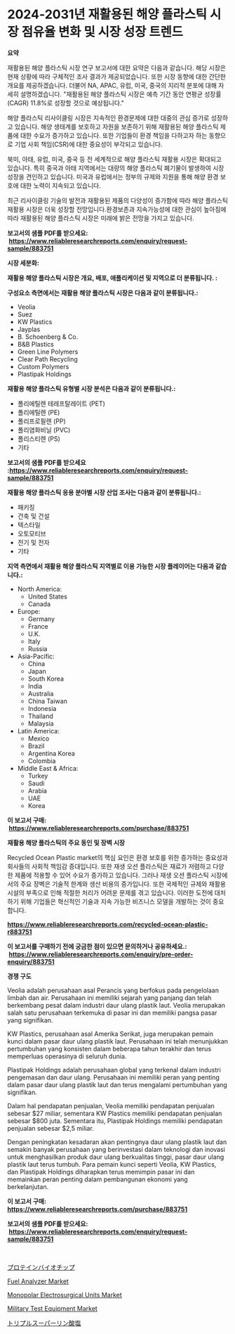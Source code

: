 <p><h1>2024-2031년 재활용된 해양 플라스틱 시장 점유율 변화 및 시장 성장 트렌드</h1></p><p><strong>요약</strong></p>
<p><p>재활용된 해양 플라스틱 시장 연구 보고서에 대한 요약은 다음과 같습니다. 해당 시장은 현재 상황에 따라 구체적인 조사 결과가 제공되었습니다. 또한 시장 동향에 대한 간단한 개요를 제공하겠습니다. 더불어 NA, APAC, 유럽, 미국, 중국의 지리적 분포에 대해 자세히 설명하겠습니다. "재활용된 해양 플라스틱 시장은 예측 기간 동안 연평균 성장률(CAGR) 11.8%로 성장할 것으로 예상됩니다." </p><p>해양 플라스틱 리사이클링 시장은 지속적인 환경문제에 대한 대중의 관심 증가로 성장하고 있습니다. 해양 생태계를 보호하고 자원을 보존하기 위해 재활용된 해양 플라스틱 제품에 대한 수요가 증가하고 있습니다. 또한 기업들이 환경 책임을 다하고자 하는 동향으로 기업 사회 책임(CSR)에 대한 중요성이 부각되고 있습니다.</p><p>북미, 아태, 유럽, 미국, 중국 등 전 세계적으로 해양 플라스틱 재활용 시장은 확대되고 있습니다. 특히 중국과 아태 지역에서는 대량의 해양 플라스틱 폐기물이 발생하여 시장 성장을 견인하고 있습니다. 미국과 유럽에서는 정부의 규제와 지원을 통해 해양 환경 보호에 대한 노력이 지속되고 있습니다. </p><p>최근 리사이클링 기술의 발전과 재활용된 제품의 다양성이 증가함에 따라 해양 플라스틱 재활용 시장은 더욱 성장할 전망입니다.환경보존과 지속가능성에 대한 관심이 높아짐에 따라 재활용된 해양 플라스틱 시장은 미래에 밝은 전망을 가지고 있습니다.</p></p>
<p><strong>보고서의 샘플 PDF를 받으세요: &nbsp;<a href="https://www.reliableresearchreports.com/enquiry/request-sample/883751">https://www.reliableresearchreports.com/enquiry/request-sample/883751</a></strong></p>
<p><strong>시장 세분화:</strong></p>
<p><strong> 재활용 해양 플라스틱 시장은 개요, 배포, 애플리케이션 및 지역으로 더 분류됩니다. :</strong></p>
<p><strong>구성요소 측면에서는 재활용 해양 플라스틱 시장은 다음과 같이 분류됩니다.:</strong></p>
<p><ul><li>Veolia</li><li>Suez</li><li>KW Plastics</li><li>Jayplas</li><li>B. Schoenberg & Co.</li><li>B&B Plastics</li><li>Green Line Polymers</li><li>Clear Path Recycling</li><li>Custom Polymers</li><li>Plastipak Holdings</li></ul></p>
<p><strong> 재활용 해양 플라스틱 유형별 시장 분석은 다음과 같이 분류됩니다.:</strong></p>
<p><ul><li>폴리에틸렌 테레프탈레이트 (PET)</li><li>폴리에틸렌 (PE)</li><li>폴리프로필렌 (PP)</li><li>폴리염화비닐 (PVC)</li><li>폴리스티렌 (PS)</li><li>기타</li></ul></p>
<p><strong>보고서의 샘플 PDF를 받으세요 :<a href="https://www.reliableresearchreports.com/enquiry/request-sample/883751">https://www.reliableresearchreports.com/enquiry/request-sample/883751</a></strong></p>
<p><strong> 재활용 해양 플라스틱 응용 분야별 시장 산업 조사는 다음과 같이 분류됩니다.:</strong></p>
<p><ul><li>패키징</li><li>건축 및 건설</li><li>텍스타일</li><li>오토모티브</li><li>전기 및 전자</li><li>기타</li></ul></p>
<p><strong>지역 측면에서 재활용 해양 플라스틱 지역별로 이용 가능한 시장 플레이어는 다음과 같습니다.:</strong></p>
<p><ul>
    <li>
        North America:
        <ul>
            <li>United States</li>
            <li>Canada</li>
        </ul>
    </li>
    <li>
        Europe:
        <ul>
            <li>Germany</li>
            <li>France</li>
            <li>U.K.</li>
            <li>Italy</li>
            <li>Russia</li>
        </ul>
    </li>
    <li>
        Asia-Pacific:
        <ul>
            <li>China</li>
            <li>Japan</li>
            <li>South Korea</li>
            <li>India</li>
            <li>Australia</li>
            <li>China Taiwan</li>
            <li>Indonesia</li>
            <li>Thailand</li>
            <li>Malaysia</li>
        </ul>
    </li>
    <li>
        Latin America:
        <ul>
            <li>Mexico</li>
            <li>Brazil</li>
            <li>Argentina Korea</li>
            <li>Colombia</li>
        </ul>
    </li>
    <li>
        Middle East & Africa:
        <ul>
            <li>Turkey</li>
            <li>Saudi</li>
            <li>Arabia</li>
            <li>UAE</li>
            <li>Korea</li>
        </ul>
    </li>
    </ul></p>
<p><strong>이 보고서 구매: &nbsp;<a href="https://www.reliableresearchreports.com/purchase/883751">https://www.reliableresearchreports.com/purchase/883751</a></strong></p>
<p><strong>재활용 해양 플라스틱의 주요 동인 및 장벽 시장</strong></p>
<p><p>Recycled Ocean Plastic market의 핵심 요인은 환경 보호를 위한 증가하는 중요성과 회사들의 사회적 책임감 증대입니다. 또한 재생 오션 플라스틱은 재료가 저렴하고 다양한 제품에 적용할 수 있어 수요가 증가하고 있습니다. 그러나 재생 오션 플라스틱 시장에서의 주요 장벽은 기술적 한계와 생산 비용의 증가입니다. 또한 국제적인 규제와 재활용 시설의 부족으로 인해 적절한 처리가 어려운 문제를 겪고 있습니다. 이러한 도전에 대처하기 위해 기업들은 혁신적인 기술과 지속 가능한 비즈니스 모델을 개발하는 것이 중요합니다.</p></p>
<p><strong><a href="https://www.reliableresearchreports.com/recycled-ocean-plastic-r883751">https://www.reliableresearchreports.com/recycled-ocean-plastic-r883751</a></strong></p>
<p><strong>이 보고서를 구매하기 전에 궁금한 점이 있으면 문의하거나 공유하세요.: &nbsp;<a href="https://www.reliableresearchreports.com/enquiry/pre-order-enquiry/883751">https://www.reliableresearchreports.com/enquiry/pre-order-enquiry/883751</a></strong></p>
<p><strong>경쟁 구도</strong></p>
<p><p>Veolia adalah perusahaan asal Perancis yang berfokus pada pengelolaan limbah dan air. Perusahaan ini memiliki sejarah yang panjang dan telah berkembang pesat dalam industri daur ulang plastik laut. Veolia merupakan salah satu perusahaan terkemuka di pasar ini dan memiliki pangsa pasar yang signifikan.</p><p>KW Plastics, perusahaan asal Amerika Serikat, juga merupakan pemain kunci dalam pasar daur ulang plastik laut. Perusahaan ini telah menunjukkan pertumbuhan yang konsisten dalam beberapa tahun terakhir dan terus memperluas operasinya di seluruh dunia.</p><p>Plastipak Holdings adalah perusahaan global yang terkenal dalam industri pengemasan dan daur ulang. Perusahaan ini memiliki peran yang penting dalam pasar daur ulang plastik laut dan terus mengalami pertumbuhan yang signifikan.</p><p>Dalam hal pendapatan penjualan, Veolia memiliki pendapatan penjualan sebesar $27 miliar, sementara KW Plastics memiliki pendapatan penjualan sebesar $800 juta. Sementara itu, Plastipak Holdings memiliki pendapatan penjualan sebesar $2,5 miliar.</p><p>Dengan peningkatan kesadaran akan pentingnya daur ulang plastik laut dan semakin banyak perusahaan yang berinvestasi dalam teknologi dan inovasi untuk menghasilkan produk daur ulang berkualitas tinggi, pasar daur ulang plastik laut terus tumbuh. Para pemain kunci seperti Veolia, KW Plastics, dan Plastipak Holdings diharapkan terus memimpin pasar ini dan memainkan peran penting dalam pembangunan ekonomi yang berkelanjutan.</p></p>
<p><strong>이 보고서 구매: &nbsp; <a href="https://www.reliableresearchreports.com/purchase/883751">https://www.reliableresearchreports.com/purchase/883751</a></strong></p>
<p><strong>보고서의 샘플 PDF를 받으세요: &nbsp;<a href="https://www.reliableresearchreports.com/enquiry/request-sample/883751">https://www.reliableresearchreports.com/enquiry/request-sample/883751</a></strong><strong></strong></p>
<p>&nbsp;</p>
<p><p><a href="https://github.com/dadanedu33/Market-Research-Report-List-1/blob/main/943071930016.md">プロテインバイオチップ</a></p><p><a href="https://github.com/singletonthaxterkelliehr2df/Market-Research-Report-List-2/blob/main/fuel-analyzer-market.md">Fuel Analyzer Market</a></p><p><a href="https://www.linkedin.com/pulse/monopolar-electrosurgical-units-market-analysis-its-cagr-oky7e?trackingId=iXadiAH%2B0H63fVfRAp8xcA%3D%3D">Monopolar Electrosurgical Units Market</a></p><p><a href="https://github.com/kufem1/Market-Research-Report-List-2/blob/main/military-test-equipment-market.md">Military Test Equipment Market</a></p><p><a href="https://github.com/ihabdkwlxs948/Market-Research-Report-List-1/blob/main/314492830015.md">トリプルスーパーリン酸塩</a></p></p>
